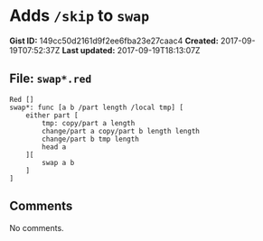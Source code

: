 # Adds `/skip` to `swap`

**Gist ID:** 149cc50d2161d9f2ee6fba23e27caac4
**Created:** 2017-09-19T07:52:37Z
**Last updated:** 2017-09-19T18:13:07Z

## File: `swap*.red`

```Red
Red []
swap*: func [a b /part length /local tmp] [
    either part [
        tmp: copy/part a length 
        change/part a copy/part b length length 
        change/part b tmp length 
        head a
    ][
        swap a b
    ]
]

```

## Comments

No comments.
